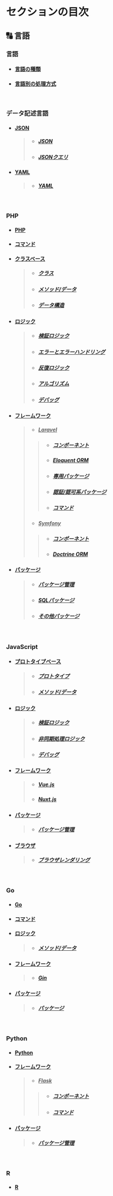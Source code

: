 # セクションの目次

## 🔠 言語

### 言語

* #### [言語の種類](https://hiroki-it.github.io/tech-notebook/language/language_type.html)
* #### [︎言語別の処理方式](https://hiroki-it.github.io/tech-notebook/language/language_process_mode.html)

<br>

### データ記述言語

* #### <u>JSON</u>
  > * ##### [︎JSON](https://hiroki-it.github.io/tech-notebook/language/language_data_description_language_json.html)
  > * ##### [︎JSONクエリ](https://hiroki-it.github.io/tech-notebook/language/language_data_description_language_json_query.html)
* #### <u>YAML</u>
  > * ##### [︎YAML](https://hiroki-it.github.io/tech-notebook/language/language_data_description_language_yaml.html)

<br>

### PHP

* #### [PHP](https://hiroki-it.github.io/tech-notebook/language/language_php.html)
* #### [︎コマンド](https://hiroki-it.github.io/tech-notebook/language/language_php_command.html)
* #### <u>クラスベース</u>
  > * ##### [︎クラス](https://hiroki-it.github.io/tech-notebook/language/language_php_class_based.html)
  > * ##### [︎メソッド/データ](https://hiroki-it.github.io/tech-notebook/language/language_php_class_based_method_data.html)
  > * ##### [︎データ構造](https://hiroki-it.github.io/tech-notebook/language/language_php_class_based_data_structure.html)
* #### <u>ロジック</u>
  > * ##### [︎検証ロジック](https://hiroki-it.github.io/tech-notebook/language/language_php_logic_validation.html)
  > * ##### [︎エラーとエラーハンドリング](https://hiroki-it.github.io/tech-notebook/language/language_php_logic_error_and_error_handling.html)
  > * ##### [︎反復ロジック](https://hiroki-it.github.io/tech-notebook/language/language_php_logic_iteration.html)
  > * ##### [︎アルゴリズム](https://hiroki-it.github.io/tech-notebook/language/language_php_logic_algorithm.html)
  > * ##### [︎デバッグ](https://hiroki-it.github.io/tech-notebook/language/language_php_logic_debug.html)
* #### <u>フレームワーク</u>
  > * ##### <u>Laravel</u>
  > > * ##### [︎コンポーネント](https://hiroki-it.github.io/tech-notebook/language/language_php_framework_laravel_component.html)
  > > * ##### [︎Eloquent ORM](https://hiroki-it.github.io/tech-notebook/language/language_php_framework_laravel_eloquent_orm.html)
  > > * ##### [︎専用パッケージ](https://hiroki-it.github.io/tech-notebook/language/language_php_framework_laravel_package.html)
  > > * ##### [︎認証/認可系パッケージ](https://hiroki-it.github.io/tech-notebook/language/language_php_framework_laravel_package_auth.html)
  > > * ##### [︎コマンド](https://hiroki-it.github.io/tech-notebook/language/language_php_framework_laravel_command.html)
  > * ##### <u>Symfony</u>
  > > * ##### [︎コンポーネント](https://hiroki-it.github.io/tech-notebook/language/language_php_framework_symfony_component.html)
  > > * ##### [︎Doctrine ORM](https://hiroki-it.github.io/tech-notebook/language/language_php_framework_symfony_doctrine_orm.html)
* #### <u>パッケージ</u>
  > * ##### [︎パッケージ管理](https://hiroki-it.github.io/tech-notebook/language/language_php_package_management.html)
  > * ##### [︎SQLパッケージ](https://hiroki-it.github.io/tech-notebook/language/language_php_package_sql.html)
  > * ##### [︎その他パッケージ](https://hiroki-it.github.io/tech-notebook/language/language_php_package_others.html)

<br>

### JavaScript

* #### <u>プロトタイプベース</u>
  > * ##### [︎プロトタイプ](https://hiroki-it.github.io/tech-notebook/language/language_js_prototype_based.html)
  > * ##### [︎メソッド/データ](https://hiroki-it.github.io/tech-notebook/language/language_js_prototype_based_method_data.html)
* #### <u>ロジック</u>
  > * ##### [︎検証ロジック](https://hiroki-it.github.io/tech-notebook/language/language_js_logic_validation.html)
  > * ##### [︎非同期処理ロジック](https://hiroki-it.github.io/tech-notebook/language/language_js_logic_asynchronous_process.html)
  > * ##### [︎デバッグ](https://hiroki-it.github.io/tech-notebook/language/language_js_logic_debug.html)
* #### <u>フレームワーク</u>
  > * ##### [︎Vue.js](https://hiroki-it.github.io/tech-notebook/language/language_js_framework_vuejs.html)
  > * ##### [︎Nuxt.js](https://hiroki-it.github.io/tech-notebook/language/language_js_framework_nuxtjs.html)
* #### <u>パッケージ</u>
  > * ##### [︎パッケージ管理](https://hiroki-it.github.io/tech-notebook/language/language_js_package_management.html)
* #### <u>ブラウザ</u>
  > * ##### [︎ブラウザレンダリング](https://hiroki-it.github.io/tech-notebook/language/language_js_browser_rendering.html)

<br>

### Go

* #### [Go](https://hiroki-it.github.io/tech-notebook/language/language_go.html)
* #### [︎コマンド](https://hiroki-it.github.io/tech-notebook/language/language_go_command.html)
* #### <u>ロジック</u>
  > * ##### [メソッド/データ](https://hiroki-it.github.io/tech-notebook/language/language_go_logic_method_data.html)
* #### <u>フレームワーク</u>
  > * ##### [Gin](https://hiroki-it.github.io/tech-notebook/language/language_go_framework_gin.html)
* #### <u>パッケージ</u>
  > * ##### [パッケージ](https://hiroki-it.github.io/tech-notebook/language/language_go_package.html)

<br>

### Python
  
* #### [︎Python](https://hiroki-it.github.io/tech-notebook/language/language_python.html)
* #### <u>フレームワーク</u>
  > * ##### <u>Flask</u>
  > > * ##### [︎コンポーネント](https://hiroki-it.github.io/tech-notebook/language/language_python_framework_flask_component.html)
  > > * ##### [︎コマンド](https://hiroki-it.github.io/tech-notebook/language/language_python_framework_flask_command.html)
* #### <u>パッケージ</u>
  > * ##### [︎パッケージ管理](https://hiroki-it.github.io/tech-notebook/language/language_python_package_management.html)

<br>

### R

* #### [︎R](https://hiroki-it.github.io/tech-notebook/language/language_r.html)

<br>

